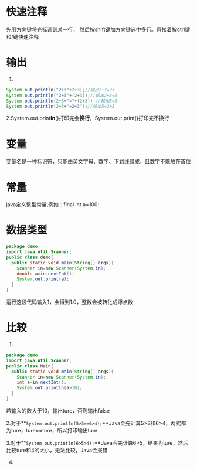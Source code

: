 # 快速注释

先用方向键将光标调到某一行， 然后按shift键加方向键选中多行。再接着按ctrl键和/键快速注释

# 输出

1.

```Java
System.out.println("2+3"+2+3);//输出2+3=23
System.out.println("2+3"+(2+3));//输出2+3=5
System.out.println(2+3+"="+(2+3));//输出5=5
System.out.println(2+3+"=2+3");//输出5=2+3
```

2.System.out.print**ln**()打印完会**换行**，System.out.print()打印完不换行

# 变量

变量名是一种标识符，只能由英文字母、数字、下划线组成，且数字不能放在首位

# 常量

java定义整型常量,例如：final int a=100;

# 数据类型

```Java
package demo;
import java.util.Scanner;
public class demo{
  public static void main(String[] args){
    Scanner in=new Scanner(System.in);
    double a=in.nextInt();
    System.out.print(a);
  }
}
```

运行这段代码输入1，会得到1.0，整数会被转化成浮点数

# 比较

1.

```Java
package demo;
import java.util.Scanner;
public class Main{
  public static void main(String[] args){
    Scanner in=new Scanner(System.in);
    int a=in.nextInt();
    System.out.println(a>10);
  }
}
```

若输入的数大于10，输出ture，否则输出false

2.对于**`System.out.println(5>3==6>4);`**Java会先计算5>3和6>4，两式都为ture，ture==ture，所以打印输出ture

3.对于**`System.out.println(6>5>4);`**Java会先计算6>5，结果为ture，然后比较ture和4的大小，无法比较，Java会报错

4.



